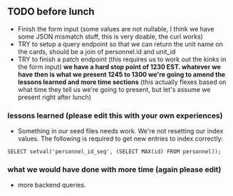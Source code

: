 ## TODO before lunch
* Finish the form input (some values are not nullable, I think we have some JSON mismatch stuff, this is very doable, the curl works)
* TRY to setup a query endpoint so that we can return the unit name on the cards, should be a join of personnel.id and unit_id
* TRY to finish a patch endpoint (this requires us to work out the kinks in the form input)
**we have a hard stop point of 1230 EST. whatever we have then is what we present 1245 to 1300 we're going to amend the lessons learned and more time sections** (this actually flexes based on what time they tell us we're going to present, but let's assume we present right after lunch)

### lessons learned (please edit this with your own experiences)
* Something in our seed files needs work. We're not resetting our index values. The following is required to get new entries to index correctly:
```
SELECT setval('personnel_id_seq', (SELECT MAX(id) FROM personnel));
```
### what we would have done with more time (again please edit)
* more backend queries. 

